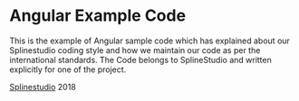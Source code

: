Angular Example Code
===================

This is the example of Angular sample code which has explained about our Splinestudio coding style and how we maintain our code as per the international standards. 
The Code belongs to SplineStudio and written explicitly for one of the project. 

[Splinestudio](https://splinestudio.com) 2018